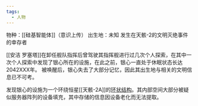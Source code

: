 ```yaml
---
tags:
  - 人物
---
```

物种：[[硅基智能体]]（意识上传）
出生地：未知
发生在天骸-2的文明灭绝事件的幸存者

[[安洁 罗塞塔]]在卸任舰队指挥后曾驾驶其指挥舰进行过几次个人探索，在其中一次个人探索中发现了银心所在的设施，在此之前，银心一直处于休眠状态长达2042XXX年。
被唤醒后，银心失去了大部分记忆，因此其出生地与相关的文明信息已不可考。

发现银心的设施为一个环绕恒星[[天骸-2A]]的[环状结构](失乡者之环)。其内部空间大部分被疑似服务器阵列的设备填充，其中存储的信息因设备老化而无法提取。